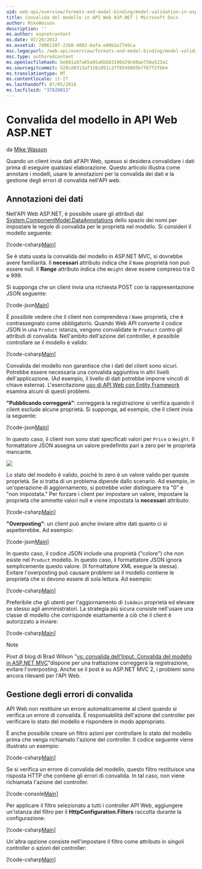 ```yaml
---
uid: web-api/overview/formats-and-model-binding/model-validation-in-aspnet-web-api
title: Convalida del modello in API Web ASP.NET | Microsoft Docs
author: MikeWasson
description: ''
ms.author: aspnetcontent
ms.date: 07/20/2012
ms.assetid: 7d061207-22b8-4883-bafa-e89b1e7749ca
msc.legacyurl: /web-api/overview/formats-and-model-binding/model-validation-in-aspnet-web-api
msc.type: authoredcontent
ms.openlocfilehash: be681a97a65a95a6bb83196d29c60ae750a523a1
ms.sourcegitcommit: b28cd0313af316c051c2ff8549865bff67f2fbb4
ms.translationtype: MT
ms.contentlocale: it-IT
ms.lasthandoff: 07/05/2018
ms.locfileid: "37820013"
---
```

<a name="model-validation-in-aspnet-web-api"></a>Convalida del modello in API Web ASP.NET
====================
da [Mike Wasson](https://github.com/MikeWasson)

Quando un client invia dati all'API Web, spesso si desidera convalidare i dati prima di eseguire qualsiasi elaborazione. Questo articolo illustra come annotare i modelli, usare le annotazioni per la convalida dei dati e la gestione degli errori di convalida nell'API web.

## <a name="data-annotations"></a>Annotazioni dei dati

Nell'API Web ASP.NET, è possibile usare gli attributi dal [System.ComponentModel.DataAnnotations](/dotnet/api/system.componentmodel.dataannotations) dello spazio dei nomi per impostare le regole di convalida per le proprietà nel modello. Si consideri il modello seguente:

[!code-csharp[Main](model-validation-in-aspnet-web-api/samples/sample1.cs)]

Se è stata usata la convalida del modello in ASP.NET MVC, si dovrebbe avere familiarità. Il **necessari** attributo indica che il `Name` proprietà non può essere null. Il **Range** attributo indica che `Weight` deve essere compreso tra 0 e 999.

Si supponga che un client invia una richiesta POST con la rappresentazione JSON seguente:

[!code-json[Main](model-validation-in-aspnet-web-api/samples/sample2.json)]

È possibile vedere che il client non comprendeva i `Name` proprietà, che è contrassegnato come obbligatorio. Quando Web API converte il codice JSON in una `Product` istanza, vengono convalidate le `Product` contro gli attributi di convalida. Nell'ambito dell'azione del controller, è possibile controllare se il modello è valido:

[!code-csharp[Main](model-validation-in-aspnet-web-api/samples/sample3.cs)]

Convalida del modello non garantisce che i dati del client sono sicuri. Potrebbe essere necessaria una convalida aggiuntiva in altri livelli dell'applicazione. (Ad esempio, il livello di dati potrebbe imporre vincoli di chiave esterna). L'esercitazione [uso di API Web con Entity Framework](../data/using-web-api-with-entity-framework/part-1.md) esamina alcuni di questi problemi.

**"Pubblicando correggerà"**: correggerà la registrazione si verifica quando il client esclude alcune proprietà. Si supponga, ad esempio, che il client invia la seguente:

[!code-json[Main](model-validation-in-aspnet-web-api/samples/sample4.json)]

In questo caso, il client non sono stati specificati valori per `Price` o `Weight`. Il formattatore JSON assegna un valore predefinito pari a zero per le proprietà mancante.

![](model-validation-in-aspnet-web-api/_static/image1.png)

Lo stato del modello è valido, poiché lo zero è un valore valido per queste proprietà. Se si tratta di un problema dipende dallo scenario. Ad esempio, in un'operazione di aggiornamento, si potrebbe voler distinguere tra "0" e "non impostata." Per forzare i client per impostare un valore, impostare la proprietà che ammette valori null e viene impostata la **necessari** attributo:

[!code-csharp[Main](model-validation-in-aspnet-web-api/samples/sample5.cs?highlight=1-2)]

**"Overposting"**: un client può anche inviare *altre* dati quanto ci si aspetterebbe. Ad esempio:

[!code-json[Main](model-validation-in-aspnet-web-api/samples/sample6.json)]

In questo caso, il codice JSON include una proprietà ("colore") che non esiste nel `Product` modello. In questo caso, il formattatore JSON ignora semplicemente questo valore. (Il formattatore XML esegue la stessa). Evitare l'overposting può causare problemi se il modello contiene le proprietà che si devono essere di sola lettura. Ad esempio:

[!code-csharp[Main](model-validation-in-aspnet-web-api/samples/sample7.cs)]

Preferibile che gli utenti per l'aggiornamento di `IsAdmin` proprietà ed elevare se stesso agli amministratori. La strategia più sicura consiste nell'usare una classe di modello che corrisponde esattamente a ciò che il client è autorizzato a inviare:

[!code-csharp[Main](model-validation-in-aspnet-web-api/samples/sample8.cs)]

> [!NOTE]
> Post di blog di Brad Wilson "[vs: convalida dell'Input. Convalida del modello in ASP.NET MVC](http://bradwilson.typepad.com/blog/2010/01/input-validation-vs-model-validation-in-aspnet-mvc.html)"dispone per una trattazione correggerà la registrazione, evitare l'overposting. Anche se il post è su ASP.NET MVC 2, i problemi sono ancora rilevanti per l'API Web.


## <a name="handling-validation-errors"></a>Gestione degli errori di convalida

API Web non restituire un errore automaticamente al client quando si verifica un errore di convalida. È responsabilità dell'azione del controller per verificare lo stato del modello e rispondere in modo appropriato.

È anche possibile creare un filtro azioni per controllare lo stato del modello prima che venga richiamato l'azione del controller. Il codice seguente viene illustrato un esempio:

[!code-csharp[Main](model-validation-in-aspnet-web-api/samples/sample9.cs)]

Se si verifica un errore di convalida del modello, questo filtro restituisce una risposta HTTP che contiene gli errori di convalida. In tal caso, non viene richiamata l'azione del controller.

[!code-console[Main](model-validation-in-aspnet-web-api/samples/sample10.cmd)]

Per applicare il filtro selezionato a tutti i controller API Web, aggiungere un'istanza del filtro per il **HttpConfiguration.Filters** raccolta durante la configurazione:

[!code-csharp[Main](model-validation-in-aspnet-web-api/samples/sample11.cs)]

Un'altra opzione consiste nell'impostare il filtro come attributo in singoli controller o azioni del controller:

[!code-csharp[Main](model-validation-in-aspnet-web-api/samples/sample12.cs)]

